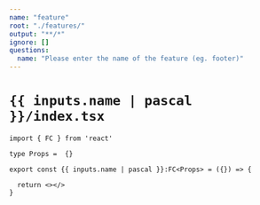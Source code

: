 ```yaml
---
name: "feature"
root: "./features/"
output: "**/*"
ignore: []
questions:
  name: "Please enter the name of the feature (eg. footer)"
---
```


# `{{ inputs.name | pascal }}/index.tsx`

```tsx
import { FC } from 'react'

type Props =  {}

export const {{ inputs.name | pascal }}:FC<Props> = ({}) => {

  return <></>
}
```
